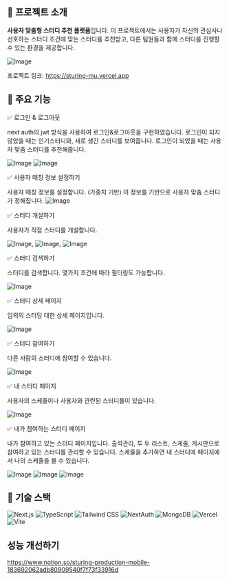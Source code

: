 ## 📝 프로젝트 소개
**사용자 맞춤형 스터디 추천 플랫폼**입니다. 이 프로젝트에서는 사용자가 자신의 관심사나 선호하는 스터디 조건에 맞는 스터디를 추천받고, 다른 팀원들과 함께 스터디를 진행할 수 있는 환경을 제공합니다.

![Image](https://github.com/user-attachments/assets/5c75d11e-0346-49a4-84e4-d213733f0de5)

프로젝트 링크: https://sturing-mu.vercel.app


## 📝 주요 기능

✅ 로그인 & 로그아웃

next auth의 jwt 방식을 사용하여 로그인&로그아웃을 구현하였습니다. 
로그인이 되지 않았을 때는 인기스터디와, 새로 생긴 스터디를 보여줍니다. 
로그인이 되었을 때는 사용자 맞춤 스터디를 추천해줍니다.

![Image](https://github.com/user-attachments/assets/e8e9ef2d-0784-482d-b685-86e75dce4dce)
![Image](https://github.com/user-attachments/assets/736e94b8-4b24-4e27-844b-1ec0cb0890a1)



✅ 사용자 매칭 정보 설정하기 

사용자 매칭 정보를 설정합니다. (가중치 기반)
이 정보를 기반으로 사용자 맞춤 스터디가 정해집니다. 
![Image](https://github.com/user-attachments/assets/99267e29-6b5b-4b3e-b453-dfcd72a41783)


✅ 스터디 개설하기 

사용자가 직접 스터디를 개설합니다. 

![Image](https://github.com/user-attachments/assets/42398744-6ee4-4f05-9c62-b479d3f77042),
![Image](https://github.com/user-attachments/assets/5252afcb-e54b-462e-bc27-191ed4ba0253),
![Image](https://github.com/user-attachments/assets/34261fb0-c944-4a5f-8887-954b7f371fd3)



✅ 스터디 검색하기

스터디를 검색합니다. 몇가지 조건에 따라 필터링도 가능합니다. 

![Image](https://github.com/user-attachments/assets/fed21315-faa4-4666-b139-cc2409e8ba1b)



✅ 스터디 상세 페이지

임의의 스터딩 대한 상세 페이지입니다.

![Image](https://github.com/user-attachments/assets/ad711a78-7864-4b55-9fe1-0627c6af0cbd)



✅ 스터디 참여하기

다른 사람의 스터디에 참여할 수 있습니다. 

![Image](https://github.com/user-attachments/assets/91d34456-ae1a-407e-99be-3e3421c7f72b)



✅ 내 스터디 페이지

사용자의 스케줄이나 사용자와 관련된 스터디들이 있습니다.

![Image](https://github.com/user-attachments/assets/e5575f40-8bfd-442b-9180-f58d57225540)



✅ 내가 참여하는 스터디 페이지

내가 참여하고 있는 스터디 페이지입니다. 
출석관리, 투 두 리스트, 스케줄, 게시판으로 참여하고 있는 스터디를 관리할 수 있습니다. 
스케줄을 추가하면 내 스터디에 페이지에서 나의 스케줄을 볼 수 있습니다. 

![Image](https://github.com/user-attachments/assets/178b4b6a-9f60-4f93-8ed6-474e5468aca2)
![Image](https://github.com/user-attachments/assets/6359874d-ccc3-4c4c-950c-76a7dc558259)
![Image](https://github.com/user-attachments/assets/14125ff2-83d4-4dfd-912b-76996a229028)



## 🎨 기술 스택

![Next.js](https://img.shields.io/badge/Next.js-000000?style=for-the-badge&logo=next.js&logoColor=white)
![TypeScript](https://img.shields.io/badge/TypeScript-3178C6?style=for-the-badge&logo=typescript&logoColor=white)
![Tailwind CSS](https://img.shields.io/badge/TailwindCSS-38B2AC?style=for-the-badge&logo=tailwind-css&logoColor=white)
![NextAuth](https://img.shields.io/badge/NextAuth.js-FF9900?style=for-the-badge&logo=auth0&logoColor=white)
![MongoDB](https://img.shields.io/badge/MongoDB-47A248?style=for-the-badge&logo=mongodb&logoColor=white)
![Vercel](https://img.shields.io/badge/Vercel-000000?style=for-the-badge&logo=vercel&logoColor=white)
![Vite](https://img.shields.io/badge/Vite-646CFF?style=for-the-badge&logo=vite&logoColor=white)


## 성능 개선하기 

https://www.notion.so/sturing-production-mobile-183692062adb80909540f7f73f33916d




